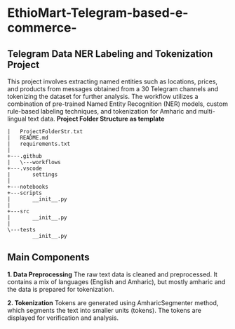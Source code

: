 ﻿# EthioMart-Telegram-based-e-commerce-
## **Telegram Data NER Labeling and Tokenization Project**
This project involves extracting named entities such as locations, prices, and products from messages obtained from a 30 Telegram channels and tokenizing the dataset for further analysis. The workflow utilizes a combination of pre-trained Named Entity Recognition (NER) models, custom rule-based labeling techniques, and tokenization for Amharic and multi-lingual text data.
**Project Folder Structure as template**
```|   .gitignore
|   ProjectFolderStr.txt
|   README.md
|   requirements.txt
|   
+---.github
|   \---workflows
+---.vscode
|       settings
|       
+---notebooks
+---scripts
|       __init__.py
|       
+---src
|       __init__.py
|       
\---tests
        __init__.py
```

## **Main Components**
**1. Data Preprocessing**
The raw text data is cleaned and preprocessed. It contains a mix of languages (English and Amharic), but mostly amharic and the data is prepared for tokenization.

**2. Tokenization**
Tokens are generated using AmharicSegmenter method, which segments the text into smaller units (tokens). The tokens are displayed for verification and analysis.

